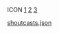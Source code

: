 
ICON
[1](/icon/vestifm.png) [2](/icon/mayak.png) [3](/icon/zvezda.jpg)

[shoutcasts.json](shoutcasts.json)


